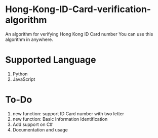 # Hong-Kong-ID-Card-verification-algorithm
An algorithm for verifying Hong Kong ID Card number
You can use this algorithm in anywhere.

# Supported Language
1. Python
2. JavaScript

# To-Do
1. new function: support ID Card number with two letter 
1. new function: Basic Information Identification
2. Add support on C#
3. Documentation and usage
